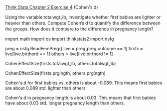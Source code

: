 [Think Stats Chapter 2 Exercise 4](http://greenteapress.com/thinkstats2/html/thinkstats2003.html#toc24) (Cohen's d)

>> 
Using the variable totalwgt_lb, investigate whether ﬁrst babies are lighter or heavier than others. Compute Cohen’s d to quantify the diﬀerence between the groups. How does it compare to the diﬀerence in pregnancy length?

import math
import os
import thinkstats2
import nsfg

preg = nsfg.ReadFemPreg()
live = preg[preg.outcome == 1]
firsts = live[live.birthord == 1]
others = live[live.birthord != 1]

CohenEffectSize(firsts.totalwgt_lb, others.totalwgt_lb)

CohenEffectSize(firsts.prglngth, others.prglngth)


Cohen's d for first babies vs. others is about -0.089. This means first babies are about 0.089 std. lighter than others 

Cohen's d in pregnancy length is about 0.03. This means that first babies have about 0.03 std. longer pregnancy length than others.

